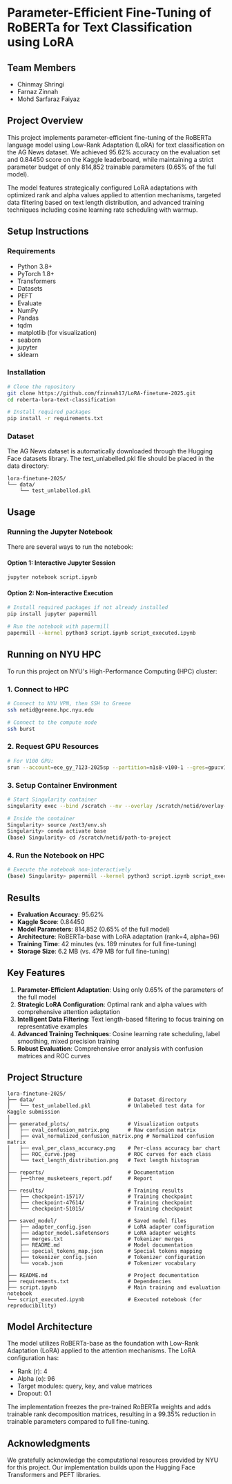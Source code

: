 # Parameter-Efficient Fine-Tuning of RoBERTa for Text Classification using LoRA

## Team Members
- Chinmay Shringi
- Farnaz Zinnah
- Mohd Sarfaraz Faiyaz

## Project Overview
This project implements parameter-efficient fine-tuning of the RoBERTa language model using Low-Rank Adaptation (LoRA) for text classification on the AG News dataset. We achieved 95.62% accuracy on the evaluation set and 0.84450 score on the Kaggle leaderboard, while maintaining a strict parameter budget of only 814,852 trainable parameters (0.65% of the full model).

The model features strategically configured LoRA adaptations with optimized rank and alpha values applied to attention mechanisms, targeted data filtering based on text length distribution, and advanced training techniques including cosine learning rate scheduling with warmup.

## Setup Instructions

### Requirements
- Python 3.8+
- PyTorch 1.8+
- Transformers
- Datasets
- PEFT
- Evaluate
- NumPy
- Pandas
- tqdm
- matplotlib (for visualization)
- seaborn
- jupyter
- sklearn

### Installation
```bash
# Clone the repository
git clone https://github.com/fzinnah17/LoRA-finetune-2025.git
cd roberta-lora-text-classification

# Install required packages
pip install -r requirements.txt
```

### Dataset
The AG News dataset is automatically downloaded through the Hugging Face datasets library. The test_unlabelled.pkl file should be placed in the data directory:
```
lora-finetune-2025/
└── data/
    └── test_unlabelled.pkl
```

## Usage

### Running the Jupyter Notebook
There are several ways to run the notebook:

#### Option 1: Interactive Jupyter Session
```bash
jupyter notebook script.ipynb
```

#### Option 2: Non-interactive Execution
```bash
# Install required packages if not already installed
pip install jupyter papermill

# Run the notebook with papermill
papermill --kernel python3 script.ipynb script_executed.ipynb
```

## Running on NYU HPC

To run this project on NYU's High-Performance Computing (HPC) cluster:

### 1. Connect to HPC
```bash
# Connect to NYU VPN, then SSH to Greene
ssh netid@greene.hpc.nyu.edu

# Connect to the compute node
ssh burst
```

### 2. Request GPU Resources
```bash
# For V100 GPU:
srun --account=ece_gy_7123-2025sp --partition=n1s8-v100-1 --gres=gpu:v100:1 --time=04:00:00 --pty /bin/bash
```

### 3. Setup Container Environment
```bash
# Start Singularity container
singularity exec --bind /scratch --nv --overlay /scratch/netid/overlay-25GB-500K.ext3:rw /scratch/netid/cuda11.8.86-cudnn8.7-devel-ubuntu22.04.2.sif /bin/bash

# Inside the container
Singularity> source /ext3/env.sh
Singularity> conda activate base
(base) Singularity> cd /scratch/netid/path-to-project
```

### 4. Run the Notebook on HPC
```bash
# Execute the notebook non-interactively
(base) Singularity> papermill --kernel python3 script.ipynb script_executed.ipynb
```

## Results
- **Evaluation Accuracy**: 95.62%
- **Kaggle Score**: 0.84450
- **Model Parameters**: 814,852 (0.65% of the full model)
- **Architecture**: RoBERTa-base with LoRA adaptation (rank=4, alpha=96)
- **Training Time**: 42 minutes (vs. 189 minutes for full fine-tuning)
- **Storage Size**: 6.2 MB (vs. 479 MB for full fine-tuning)

## Key Features
1. **Parameter-Efficient Adaptation**: Using only 0.65% of the parameters of the full model
2. **Strategic LoRA Configuration**: Optimal rank and alpha values with comprehensive attention adaptation
3. **Intelligent Data Filtering**: Text length-based filtering to focus training on representative examples
4. **Advanced Training Techniques**: Cosine learning rate scheduling, label smoothing, mixed precision training
5. **Robust Evaluation**: Comprehensive error analysis with confusion matrices and ROC curves

## Project Structure
```
lora-finetune-2025/
├── data/                              # Dataset directory
│   └── test_unlabelled.pkl            # Unlabeled test data for Kaggle submission
│
├── generated_plots/                   # Visualization outputs
│   ├── eval_confusion_matrix.png      # Raw confusion matrix
│   ├── eval_normalized_confusion_matrix.png # Normalized confusion matrix
│   ├── eval_per_class_accuracy.png    # Per-class accuracy bar chart
│   ├── ROC_curve.jpeg                 # ROC curves for each class
│   └── text_length_distribution.png   # Text length histogram
│
├── reports/                           # Documentation
│   ├──three_musketeers_report.pdf     # Report
│  
├── results/                           # Training results
│   ├── checkpoint-15717/              # Training checkpoint
│   ├── checkpoint-47614/              # Training checkpoint
│   └── checkpoint-51015/              # Training checkpoint
│
├── saved_model/                       # Saved model files
│   ├── adapter_config.json            # LoRA adapter configuration
│   ├── adapter_model.safetensors      # LoRA adapter weights
│   ├── merges.txt                     # Tokenizer merges
│   ├── README.md                      # Model documentation
│   ├── special_tokens_map.json        # Special tokens mapping
│   ├── tokenizer_config.json          # Tokenizer configuration
│   └── vocab.json                     # Tokenizer vocabulary
│
├── README.md                          # Project documentation
├── requirements.txt                   # Dependencies
├── script.ipynb                       # Main training and evaluation notebook
└── script_executed.ipynb              # Executed notebook (for reproducibility)
```

## Model Architecture
The model utilizes RoBERTa-base as the foundation with Low-Rank Adaptation (LoRA) applied to the attention mechanisms. The LoRA configuration has:
- Rank (r): 4
- Alpha (α): 96
- Target modules: query, key, and value matrices
- Dropout: 0.1

The implementation freezes the pre-trained RoBERTa weights and adds trainable rank decomposition matrices, resulting in a 99.35% reduction in trainable parameters compared to full fine-tuning.

## Acknowledgments
We gratefully acknowledge the computational resources provided by NYU for this project. Our implementation builds upon the Hugging Face Transformers and PEFT libraries.